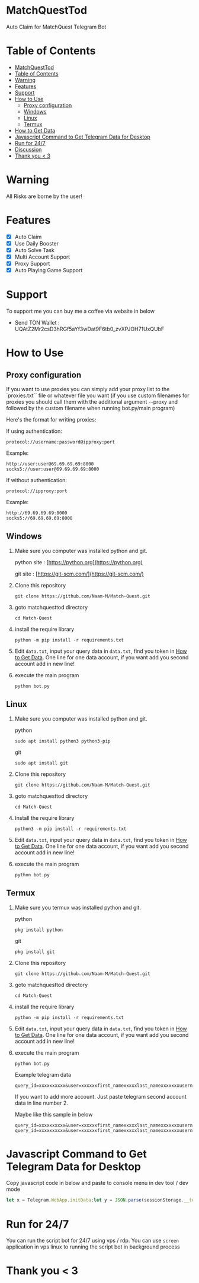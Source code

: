 # MatchQuestTod

Auto Claim for MatchQuest Telegram Bot

# Table of Contents

- [MatchQuestTod](#matchquesttod)
- [Table of Contents](#table-of-contents)
- [Warning](#warning)
- [Features](#features)
- [Support](#support)
- [How to Use](#how-to-use)
  - [Proxy configuration](#proxy-configuration)
  - [Windows](#windows)
  - [Linux](#linux)
  - [Termux](#termux)
- [How to Get Data](#how-to-get-data)
- [Javascript Command to Get Telegram Data for Desktop](#javascript-command-to-get-telegram-data-for-desktop)
- [Run for 24/7](#run-for-247)
- [Discussion](#discussion)
- [Thank you \< 3](#thank-you--3)

# Warning

All Risks are borne by the user!

# Features

- [x] Auto Claim
- [x] Use Daily Booster
- [x] Auto Solve Task
- [x] Multi Account Support
- [x] Proxy Support
- [x] Auto Playing Game Support

# Support

To support me you can buy me a coffee via website in below

- Send TON Wallet : 
UQAtZ2Mr2csD3hRGf5aYf3wDat9F6tb0_zvXPJOH71UxQUbF

# How to Use

## Proxy configuration

If you want to use proxies you can simply add your proxy list to the `proxies.txt`` file or whatever file you want (if you use custom filenames for proxies you should call them with the additional argument --proxy and followed by the custom filename when running bot.py/main program)

Here's the format for writing proxies:

If using authentication:
```text
protocol://username:password@ipproxy:port
```

Example:
```text
http://user:user@69.69.69.69:8000
socks5://user:user@69.69.69.69:8000
```

If without authentication:
```text
protocol://ipproxy:port
```

Example:
```text
http://69.69.69.69:8000
socks5://69.69.69.69:8000
```

## Windows 

1. Make sure you computer was installed python and git.
   
   python site : [https://python.org](https://python.org)
   
   git site : [https://git-scm.com/](https://git-scm.com/)

2. Clone this repository
   ```shell
   git clone https://github.com/Naam-M/Match-Quest.git
   ```

3. goto matchquesttod directory
   ```
   cd Match-Quest
   ```

4. install the require library
   ```
   python -m pip install -r requirements.txt
   ```

5. Edit `data.txt`, input your query data in `data.txt`, find you token in [How to Get Data](#how-to-get-data). One line for one data account, if you want add you second account add in new line!

6. execute the main program 
   ```
   python bot.py
   ```

## Linux

1. Make sure you computer was installed python and git.
   
   python
   ```shell
   sudo apt install python3 python3-pip
   ```
   git
   ```shell
   sudo apt install git
   ```

2. Clone this repository
   
   ```shell
   git clone https://github.com/Naam-M/Match-Quest.git
   ```

3. goto matchquesttod directory

   ```shell
   cd Match-Quest
   ```

4. Install the require library
   
   ```
   python3 -m pip install -r requirements.txt
   ```

5. Edit `data.txt`, input your query data in `data.txt`, find you token in [How to Get Data](#how-to-get-data). One line for one data account, if you want add you second account add in new line!

6. execute the main program 
   ```
   python bot.py
   ```

## Termux

1. Make sure you termux was installed python and git.
   
   python
   ```
   pkg install python
   ```

   git
   ```
   pkg install git
   ```

2. Clone this repository
   ```shell
   git clone https://github.com/Naam-M/Match-Quest.git
   ```

3. goto matchquesttod directory
   ```
   cd Match-Quest
   ```

4. install the require library
   ```
   python -m pip install -r requirements.txt
   ```

5. Edit `data.txt`, input your query data in `data.txt`, find you token in [How to Get Data](#how-to-get-data). One line for one data account, if you want add you second account add in new line!

6. execute the main program 
   ```
   python bot.py
   ```


   
   Example telegram data

   ```
   query_id=xxxxxxxxxx&user=xxxxxxfirst_namexxxxxlast_namexxxxxxxusernamexxxxxxxlanguage_codexxxxxxxallows_write_to_pmxxxxxxx&auth_date=xxxxxx&hash=xxxxxxxxxxxxxxxxxxxxx
   ```

    If you want to add more account. Just paste telegram second account data in line number 2.
   
   Maybe like this sample in below

   ```
   query_id=xxxxxxxxxx&user=xxxxxxfirst_namexxxxxlast_namexxxxxxxusernamexxxxxxxlanguage_codexxxxxxxallows_write_to_pmxxxxxxx&auth_date=xxxxxx&hash=xxxxxxxxxxxxxxxxxxxxx
   query_id=xxxxxxxxxx&user=xxxxxxfirst_namexxxxxlast_namexxxxxxxusernamexxxxxxxlanguage_codexxxxxxxallows_write_to_pmxxxxxxx&auth_date=xxxxxx&hash=xxxxxxxxxxxxxxxxxxxxx
   ```

# Javascript Command to Get Telegram Data for Desktop

Copy javascript code in below and paste to console menu in dev tool / dev mode

```javascript
let x = Telegram.WebApp.initData;let y = JSON.parse(sessionStorage.__telegram__initParams).tgWebAppData;if (x === undefined) {if (y === undefined) {console.log("failed fetch query data")} else {copy(y);console.log("the data has been copied, please paste it with the ctrl + v keys")}} else {copy(x);console.log("the data has been copied, please paste it with the ctrl + v keys")}
```

# Run for 24/7 

You can run the script bot for 24/7 using vps / rdp. You can use `screen` application in vps linux to running the script bot in background process


# Thank you < 3

